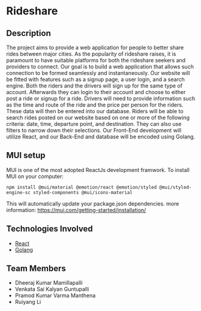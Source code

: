 # Rideshare

 ## Description

The project aims to provide a web application for people to better share rides between major cities. As the popularity of rideshare raises, it is paramount to have suitable platforms for both the rideshare seekers and providers to connect. Our goal is to build a web application that allows such connection to be formed seamlessly and instantaneously. Our website will be fitted with features such as a signup page, a user login, and a search engine. Both the riders and the drivers will sign up for the same type of account. Afterwards they can login to their account and choose to either post a ride or signup for a ride. Drivers will need to provide information such as the time and route of the ride and the price per person for the riders. These data will then be entered into our database. Riders will be able to search rides posted on our website based on one or more of the following criteria: date, time, departure point, and destination. They can also use filters to narrow down their selections. Our Front-End development will utilize React, and our Back-End and database will be encoded using Golang. 
 
 ## MUI setup
MUI is one of the most adopted ReactJs development framwork.
To install MUI on your computer:
```
npm install @mui/material @emotion/react @emotion/styled @mui/styled-engine-sc styled-components @mui/icons-material
```
This will automatically update your package.json dependencies.
more information: https://mui.com/getting-started/installation/

 ## Technologies Involved
  - [React](https://reactjs.org/)
  - [Golang](https://go.dev)

 ## Team Members
  - Dheeraj Kumar Mamillapalli
  - Venkata Sai Kalyan Guntupalli
  - Pramod Kumar Varma Manthena
  - Ruiyang Li

  
